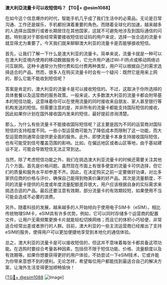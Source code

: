 **澳大利亞流量卡可以收短信吗？【TG💪+ @esim1088】**

在如今这个信息爆炸的时代，智能手机几乎成了我们生活中的必需品。无论是日常沟通、工作还是娱乐，手机都扮演着重要的角色。而随着全球化的加速，越来越多的人选择出国旅行或者长期居住在其他国家，这就不可避免地涉及到国际通信的问题。特别是对于那些经常需要接收短信验证码的用户来说，选择一张合适的流量卡就显得尤为重要了。今天我们就来聊聊澳大利亚的流量卡是否能够接收短信。

首先，让我们了解一下什么是澳大利亚的流量卡。简单来说，流量卡就是一种可以在澳大利亚境内使用的移动数据服务卡，它允许用户通过Wi-Fi热点或移动网络访问互联网。这种卡通常分为预付费和后付费两种类型，用户可以根据自己的需求选择适合的产品。然而，很多人在购买流量卡时会有一个疑问：既然它是用来上网的，那么它能不能收到短信呢？

答案是肯定的，澳大利亚的流量卡是可以接收短信的。不过，这取决于你所选择的具体套餐以及运营商的服务政策。一般来说，大多数澳大利亚的流量卡都会附带基本的短信功能，这意味着你可以在使用流量的同时接收来自朋友、家人甚至银行等机构发送的短信。但需要注意的是，并非所有的流量卡都能支持国际短信的接收，因此如果你计划在国外接收国内发来的短信，最好提前咨询清楚。

那么，为什么有些流量卡不能接收国际短信呢？这主要是因为不同的运营商对国际短信的支持程度不同。一些小型运营商可能为了降低成本而限制了这一功能，而大型运营商则通常会提供更全面的服务。此外，即使流量卡本身支持接收国际短信，也有可能受到信号覆盖范围的影响。比如，在偏远地区或者山区等地，由于基站建设不足，可能会导致短信无法正常到达。

当然，除了考虑短信功能之外，我们在挑选澳大利亚流量卡的时候还需要关注其他几个方面。首先是价格问题。虽然现在市面上有很多便宜的流量卡可供选择，但它们的质量和服务水平却参差不齐。因此，在决定购买之前一定要做好功课，对比多家供应商的价格与评价，确保自己能得到物美价廉的好产品。其次是流量额度，不同的流量卡提供的月度或年度流量配额差异很大，用户应该根据自身的实际需求来挑选合适的产品。最后还要注意有效期，部分流量卡的有效期较短，如果使用不当可能会造成不必要的浪费。

另外，随着科技的发展，越来越多的人开始倾向于使用电子SIM卡（eSIM）。相比传统物理SIM卡，eSIM具有许多优势。例如，它可以同时存储多个运营商的配置文件，让用户无需频繁更换卡片就能轻松切换网络；而且它的体积小巧轻便，非常适合经常出差或者旅行的人群。目前，澳大利亚的一些主流运营商已经推出了支持eSIM的服务，使得用户可以更加便捷地享受到本地化的通信体验。

总之，澳大利亚的流量卡是可以接收短信的，但这并不意味着每张卡都具备这项功能。在选购时要综合考量各种因素，包括但不限于短信功能、价格、流量额度以及有效期等。如果你想要获得更好的用户体验，不妨尝试一下eSIM技术，它或许能为你带来意想不到的便利。无论怎样，希望每位用户都能找到最适合自己的解决方案，让海外生活变得更加顺畅愉快！

[[TG💪+ @esim1088](https://t.me/s/esim1088) ![Image](https://i.postimg.cc/4NQfJmqS/Snipaste-2025-05-13-00-14-12.png)]